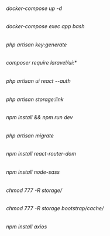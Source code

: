 ###### docker-compose up -d
###### docker-compose exec app bash
###### php artisan key:generate
###### composer require laravel/ui:*
###### php artisan ui react --auth
###### php artisan storage:link
###### npm install && npm run dev
###### php artisan migrate
###### npm install react-router-dom
###### npm install node-sass
###### chmod 777 -R storage/
###### chmod 777 -R storage bootstrap/cache/
###### npm install axios